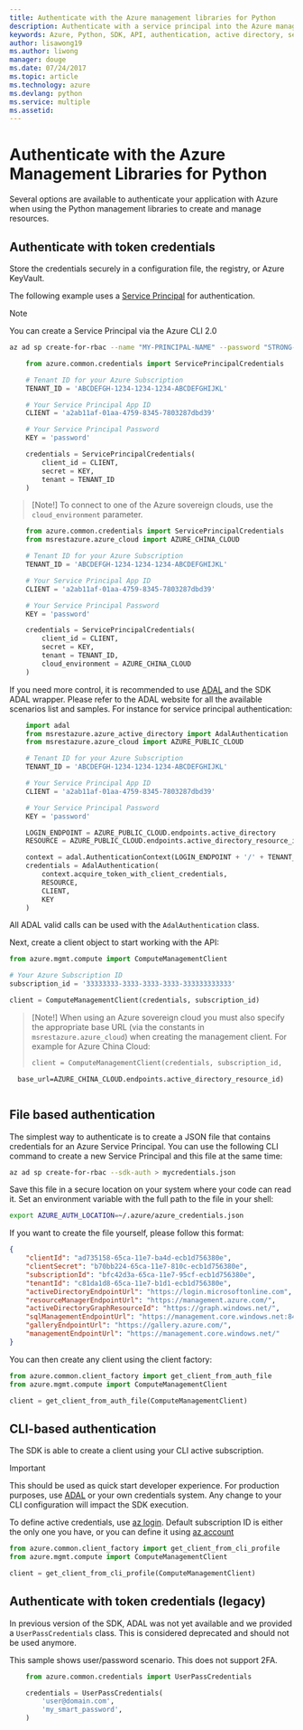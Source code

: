 ```yaml
---
title: Authenticate with the Azure management libraries for Python
description: Authenticate with a service principal into the Azure management libraries for Python
keywords: Azure, Python, SDK, API, authentication, active directory, service principal
author: lisawong19
ms.author: liwong
manager: douge
ms.date: 07/24/2017
ms.topic: article
ms.technology: azure
ms.devlang: python
ms.service: multiple
ms.assetid: 
---
```


# Authenticate with the Azure Management Libraries for Python

Several options are available to authenticate your application with Azure when using the Python management libraries to create and manage resources.

## <a name="mgmt-auth-token"></a>Authenticate with token credentials

Store the credentials securely in a configuration file, the registry, or Azure KeyVault.

The following example uses a [Service Principal](https://docs.microsoft.com/cli/azure/create-an-azure-service-principal-azure-cli?toc=%2fazure%2fazure-resource-manager%2ftoc.json) for authentication.

> [!NOTE]
> You can create a Service Principal via the Azure CLI 2.0
> ```bash
> az ad sp create-for-rbac --name "MY-PRINCIPAL-NAME" --password "STRONG-SECRET-PASSWORD"
> ```

```python
    from azure.common.credentials import ServicePrincipalCredentials

    # Tenant ID for your Azure Subscription
    TENANT_ID = 'ABCDEFGH-1234-1234-1234-ABCDEFGHIJKL'

    # Your Service Principal App ID
    CLIENT = 'a2ab11af-01aa-4759-8345-7803287dbd39'

    # Your Service Principal Password
    KEY = 'password'

    credentials = ServicePrincipalCredentials(
        client_id = CLIENT,
        secret = KEY,
        tenant = TENANT_ID
    )
```

> [Note!]
> To connect to one of the Azure sovereign clouds, use the `cloud_environment` parameter.

```python
    from azure.common.credentials import ServicePrincipalCredentials
    from msrestazure.azure_cloud import AZURE_CHINA_CLOUD

    # Tenant ID for your Azure Subscription
    TENANT_ID = 'ABCDEFGH-1234-1234-1234-ABCDEFGHIJKL'

    # Your Service Principal App ID
    CLIENT = 'a2ab11af-01aa-4759-8345-7803287dbd39'

    # Your Service Principal Password
    KEY = 'password'

    credentials = ServicePrincipalCredentials(
        client_id = CLIENT,
        secret = KEY,
        tenant = TENANT_ID,
        cloud_environment = AZURE_CHINA_CLOUD
    )
```

If you need more control, it is recommended to use [ADAL](https://github.com/AzureAD/azure-activedirectory-library-for-python)
and the SDK ADAL wrapper. Please refer to the ADAL website for all the available scenarios
list and samples. For instance for service principal authentication:

```python
    import adal
    from msrestazure.azure_active_directory import AdalAuthentication
    from msrestazure.azure_cloud import AZURE_PUBLIC_CLOUD

    # Tenant ID for your Azure Subscription
    TENANT_ID = 'ABCDEFGH-1234-1234-1234-ABCDEFGHIJKL'

    # Your Service Principal App ID
    CLIENT = 'a2ab11af-01aa-4759-8345-7803287dbd39'

    # Your Service Principal Password
    KEY = 'password'

    LOGIN_ENDPOINT = AZURE_PUBLIC_CLOUD.endpoints.active_directory
    RESOURCE = AZURE_PUBLIC_CLOUD.endpoints.active_directory_resource_id

    context = adal.AuthenticationContext(LOGIN_ENDPOINT + '/' + TENANT_ID)
    credentials = AdalAuthentication(
        context.acquire_token_with_client_credentials,
        RESOURCE,
        CLIENT,
        KEY
    )
```

All ADAL valid calls can be used with the `AdalAuthentication` class.

Next, create a client object to start working with the API:

```python
from azure.mgmt.compute import ComputeManagementClient

# Your Azure Subscription ID
subscription_id = '33333333-3333-3333-3333-333333333333'

client = ComputeManagementClient(credentials, subscription_id)
```

> [Note!]
> When using an Azure sovereign cloud you must also specify the appropriate base URL (via the constants in `msrestazure.azure_cloud`) when creating the management client. For example for Azure China Cloud:
> ```python
> client = ComputeManagementClient(credentials, subscription_id,
      base_url=AZURE_CHINA_CLOUD.endpoints.active_directory_resource_id)
> ```

## <a name="mgmt-auth-file"></a>File based authentication

The simplest way to authenticate is to create a JSON file that contains credentials for an Azure Service Principal. You can use
the following CLI command to create a new Service Principal and this file at the same time:

```bash
az ad sp create-for-rbac --sdk-auth > mycredentials.json
```

Save this file in a secure location on your system where your code can read it. Set an environment variable with the full path to the file in your shell:

```bash
export AZURE_AUTH_LOCATION=~/.azure/azure_credentials.json
```

If you want to create the file yourself, please follow this format:

```json
{
    "clientId": "ad735158-65ca-11e7-ba4d-ecb1d756380e",
    "clientSecret": "b70bb224-65ca-11e7-810c-ecb1d756380e",
    "subscriptionId": "bfc42d3a-65ca-11e7-95cf-ecb1d756380e",
    "tenantId": "c81da1d8-65ca-11e7-b1d1-ecb1d756380e",
    "activeDirectoryEndpointUrl": "https://login.microsoftonline.com",
    "resourceManagerEndpointUrl": "https://management.azure.com/",
    "activeDirectoryGraphResourceId": "https://graph.windows.net/",
    "sqlManagementEndpointUrl": "https://management.core.windows.net:8443/",
    "galleryEndpointUrl": "https://gallery.azure.com/",
    "managementEndpointUrl": "https://management.core.windows.net/"
}
```

You can then create any client using the client factory:
```python
from azure.common.client_factory import get_client_from_auth_file
from azure.mgmt.compute import ComputeManagementClient

client = get_client_from_auth_file(ComputeManagementClient)
```


## <a name="mgmt-auth-cli"></a>CLI-based authentication

The SDK is able to create a client using your CLI active subscription.

> [!IMPORTANT]
> This should be used as quick start developer experience. For production purposes, use 
> [ADAL](#authenticate-with-token-credentials) or your own credentials system.
> Any change to your CLI configuration will impact the SDK execution.

To define active credentials, use [az login](https://docs.microsoft.com/cli/azure/authenticate-azure-cli).
Default subscription ID is either the only one you have, or you can define it using 
[az account](https://docs.microsoft.com/cli/azure/manage-azure-subscriptions-azure-cli)

```python
from azure.common.client_factory import get_client_from_cli_profile
from azure.mgmt.compute import ComputeManagementClient

client = get_client_from_cli_profile(ComputeManagementClient)
```

## <a name="mgmt-auth-legacy"></a>Authenticate with token credentials (legacy)

In previous version of the SDK, ADAL was not yet available and we provided a `UserPassCredentials` class. This is considered deprecated and should not be used anymore.

This sample shows user/password scenario. This does not support 2FA.

```python
    from azure.common.credentials import UserPassCredentials

    credentials = UserPassCredentials(
        'user@domain.com',
        'my_smart_password',
    )
```